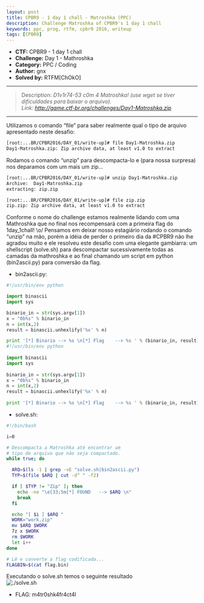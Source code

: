 ```yaml
---
layout: post
title: CPBR9 - 1 day 1 chall - Matroshka (PPC) 
description: Challenge Matroshka of CPBR9's 1 day 1 chall
keywords: ppc, prog, rtfm, cpbr9 2016, writeup
tags: [CPBR9]
---
```

 
* **CTF:** CPBR9 - 1 day 1 chall 
* **Challenge:** Day 1 - Mathroshka
* **Category:** PPC / Coding
* **Author:** gnx
* **Solved by:** RTFM[ChOkO]

****
>Description: _D1v1r74-53 c0m 4 Matroshka! (use wget se tiver dificuldades para baixar o arquivo).  
>Link: <http://game.ctf-br.org/challenges/Day1-Matroshka.zip>_
****  

Utilizamos o comando “file” para saber realmente qual o tipo de arquivo apresentado neste desafio:

```bash
[root:...BR/CPBR2016/DAY_01/write-up]# file Day1-Matroshka.zip
Day1-Matroshka.zip: Zip archive data, at least v1.0 to extract
```

Rodamos o comando “unzip” para descompacta-lo e (para nossa surpresa) nos deparamos com um mais um zip…

```bash
[root:...BR/CPBR2016/DAY_01/write-up]# unzip Day1-Matroshka.zip  
Archive:  Day1-Matroshka.zip  
extracting: zip.zip  

[root:...BR/CPBR2016/DAY_01/write-up]# file zip.zip  
zip.zip: Zip archive data, at least v1.0 to extract
```

Conforme o nome do challenge estamos realmente lidando com uma Mathroshka que no final nos recompensará com a primeira flag do 1day_1chall! \o/
Pensamos em deixar nosso estagiário rodando o comando “unzip” na mão, porém a idéia de perder o primeiro dia da #CPBR9 não lhe agradou muito e ele resolveu este desafio com uma elegante gambiarra: um shellscript (solve.sh) para descompactar sucessivamente todas as camadas da mathroshka e ao final chamando um script em python (bin2ascii.py) para conversão da flag.

* bin2ascii.py:
```python
#!/usr/bin/env python

import binascii
import sys 

binario_in = str(sys.argv[1]) 
x = "0b%s" % binario_in
n = int(x,2)
result = binascii.unhexlify('%x' % n)

print '[*] Binario --> %s \n[*] Flag    --> %s ' % (binario_in, result)
#!/usr/bin/env python
 
import binascii
import sys 
 
binario_in = str(sys.argv[1]) 
x = "0b%s" % binario_in
n = int(x,2)
result = binascii.unhexlify('%x' % n)
 
print '[*] Binario --> %s \n[*] Flag    --> %s ' % (binario_in, result)
```

* solve.sh:  

```bash
#!/bin/bash

i=0

# Descompacta a Matroshka até encontrar um 
# tipo de arquivo que não seja compactado.
while true; do

  ARQ=$(ls -1 | grep -vE "solve.sh|bin2ascii.py")
  TYP=$(file $ARQ | cut -d" " -f2)

  if [ $TYP != "Zip" ]; then
    echo -ne "\e[33;5m[*] FOUND   --> $ARQ \n"
    break
  fi

  echo "[ $i ] $ARQ "
  WORK="work.zip"
  mv $ARQ $WORK
  7z x $WORK
  rm $WORK
  let i++
done

# Lê e converte a flag codificada...
FLAGBIN=$(cat flag.bin)
``` 
Executando o solve.sh temos o seguinte resultado  
![./solve.sh](https://ctf-br.org/wp-content/uploads/2016/02/Day01_flag.png "Day 1 Flag")

* FLAG: m4tr0shk4fr4ct4l
